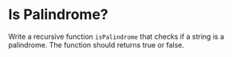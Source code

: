 # Is Palindrome?

Write a recursive function `isPalindrome` that checks if a string is a palindrome. The function should returns true or false.